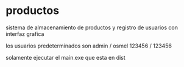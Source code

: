 # productos
sistema de almacenamiento de productos y registro de usuarios con interfaz grafica

 los usuarios predeterminados son
admin /  osmel 
123456 / 123456

solamente ejecutar el main.exe que esta en dist
